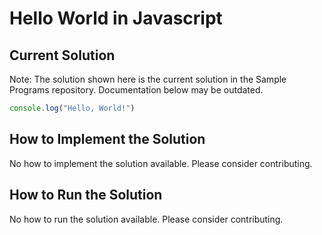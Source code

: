 # Hello World in Javascript

## Current Solution

Note: The solution shown here is the current solution in the Sample Programs repository. Documentation below may be outdated.

```Javascript
console.log("Hello, World!")

```

## How to Implement the Solution

No how to implement the solution available. Please consider contributing.

## How to Run the Solution

No how to run the solution available. Please consider contributing.